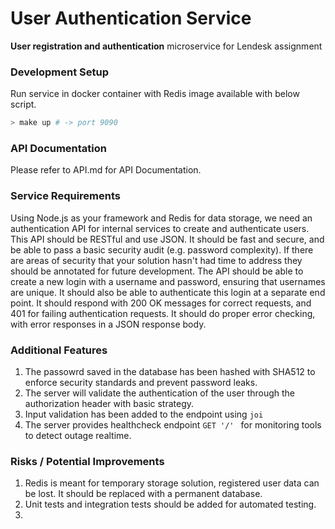 # **User Authentication** Service

**User registration and authentication** microservice for Lendesk assignment

### Development Setup

Run service in docker container with Redis image available with below script.

```bash
> make up # -> port 9090
```

### API Documentation

Please refer to API.md for API Documentation.


### Service Requirements

Using Node.js as your framework and Redis for data storage, we need an authentication API for internal services to create and authenticate users. This API should be RESTful and use JSON. It should be fast and secure, and be able to pass a basic security audit (e.g. password complexity). If there are areas of security that your solution hasn't had time to address they should be annotated for future development. The API should be able to create a new login with a username and password, ensuring that usernames are unique. It should also be able to authenticate this login at a separate end point. It should respond with 200 OK messages for correct requests, and 401 for failing authentication requests. It should do proper error checking, with error responses in a JSON response body. 


### Additional Features

1. The passowrd saved in the database has been hashed with SHA512 to enforce security standards and prevent password leaks.
2. The server will validate the authentication of the user through the authorization header with basic strategy.
3. Input validation has been added to the endpoint using `joi` 
4. The server provides healthcheck endpoint ```GET '/' ``` for monitoring tools to detect  outage realtime.

### Risks / Potential Improvements

1. Redis is meant for temporary storage solution, registered user data can be lost. It should be replaced with a permanent database.
2. Unit tests and integration tests should be added for automated testing.
3. 

